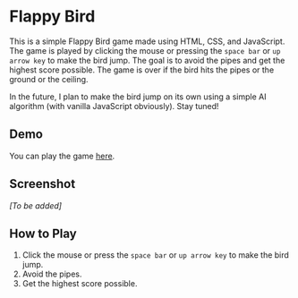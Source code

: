 # Flappy Bird

This is a simple Flappy Bird game made using HTML, CSS, and JavaScript. The game is played by clicking the mouse or pressing the `space bar` or `up arrow key` to make the bird jump. The goal is to avoid the pipes and get the highest score possible. The game is over if the bird hits the pipes or the ground or the ceiling.

In the future, I plan to make the bird jump on its own using a simple AI algorithm (with vanilla JavaScript obviously). Stay tuned!

## Demo

You can play the game [here](https://fauzan-radji.github.io/flappy-bird).

## Screenshot

_[To be added]_

## How to Play

1. Click the mouse or press the `space bar` or `up arrow key` to make the bird jump.
2. Avoid the pipes.
3. Get the highest score possible.
